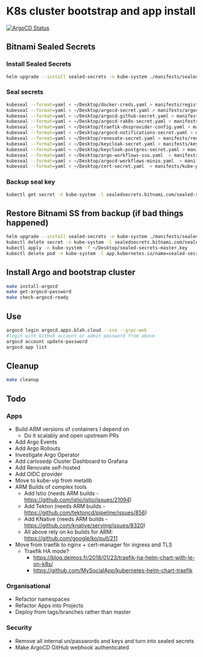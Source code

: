 # K8s cluster bootstrap and app install

[![ArgoCD Status](https://argocd.apps.blah.cloud/api/badge?name=bootstrap&revision=true)](https://argocd.apps.blah.cloud/applications/bootstrap)

## Bitnami Sealed Secrets

### Install Sealed Secrets

```sh
helm upgrade --install sealed-secrets -n kube-system ./manifests/sealed-secrets -f manifests/sealed-secrets/values.yaml
```

### Seal secrets

```sh
kubeseal --format=yaml < ~/Desktop/docker-creds.yaml > manifests/registry-creds/docker-creds-sealed.yaml
kubeseal --format=yaml < ~/Desktop/argocd-secret.yaml > manifests/argocd/templates/argocd-sealed-secret.yaml
kubeseal --format=yaml < ~/Desktop/argocd-github-secret.yaml > manifests/argocd/templates/argocd-github-sealed-secret.yaml
kubeseal --format=yaml < ~/Desktop/argocd-rak8s-secret.yaml > manifests/argocd/templates/argocd-rak8s-sealed-secret.yaml
kubeseal --format=yaml < ~/Desktop/traefik-dnsprovider-config.yaml > manifests/traefik/templates/traefik-dnsprovider-config-sealed.yaml
kubeseal --format=yaml < ~/Desktop/argocd-notifications-secret.yaml > manifests/argocd-notifications/templates/argocd-notifications-secret-sealed.yaml
kubeseal --format=yaml < ~/Desktop/renovate-secret.yaml > manifests/renovate/templates/renovate-sealed-secret.yaml
kubeseal --format=yaml < ~/Desktop/keycloak-secret.yaml > manifests/keycloak/templates/keycloak-secret-sealed.yaml
kubeseal --format=yaml < ~/Desktop/keycloak-postgres-secret.yaml > manifests/keycloak/templates/keycloak-postgres-secret-sealed.yaml
kubeseal --format=yaml < ~/Desktop/argo-workflows-sso.yaml  > manifests/argocd-workflows/templates/argo-workflows-sso-sealed.yaml
kubeseal --format=yaml < ~/Desktop/argocd-workflows-minio.yaml  > manifests/argocd-workflows/templates/argocd-workflows-minio-sealed.yaml
kubeseal --format=yaml < ~/Desktop/cert-secret.yaml  > manifests/kube-prometheus-stack/templates/cert-secret-sealed.yaml
```

### Backup seal key

```sh
kubectl get secret -n kube-system -l sealedsecrets.bitnami.com/sealed-secrets-key -o yaml > ~/Desktop/sealed-secrets-master.key
```

## Restore Bitnami SS from backup (if bad things happened)

```sh
helm upgrade --install sealed-secrets -n kube-system ./manifests/sealed-secrets -f manifests/sealed-secrets/values.yaml
kubectl delete secret -n kube-system -l sealedsecrets.bitnami.com/sealed-secrets-key=active
kubectl apply -n kube-system -f ~/Desktop/sealed-secrets-master.key
kubectl delete pod -n kube-system -l app.kubernetes.io/name=sealed-secrets
```

## Install Argo and bootstrap cluster

```sh
make install-argocd
make get-argocd-password
make check-argocd-ready
```

## Use

```sh
argocd login argocd.apps.blah.cloud --sso --grpc-web
#login with GitHub account or admin password from above
argocd account update-password
argocd app list
```

## Cleanup

```sh
make cleanup
```

## Todo

### Apps

* Build ARM versions of containers I depend on
  * Do it scalably and open upstream PRs
* Add Argo Events
* Add Argo Rollouts
* Investigate Argo Operator
* Add carlosedp Cluster Dashboard to Grafana
* Add Renovate self-hosted
* Add OIDC provider
* Move to kube-vip from metallb
* ARM Builds of complex tools
  * Add Istio (needs ARM builds - <https://github.com/istio/istio/issues/21094>)
  * Add Tekton (needs ARM builds - <https://github.com/tektoncd/pipeline/issues/856>)
  * Add KNative (needs ARM builds - <https://github.com/knative/serving/issues/8320>)
  * All above rely on ko builds for ARM: <https://github.com/google/ko/pull/211>
* Move from traefik to nginx + cert-manager for ingress and TLS
  * Traefik HA mode?
    * <https://blog.deimos.fr/2018/01/23/traefik-ha-helm-chart-with-le-on-k8s/>
    * <https://github.com/MySocialApp/kubernetes-helm-chart-traefik>

### Organisational

* Refactor namespaces
* Refactor Apps into Projects
* Deploy from tags/branches rather than master

### Security

* Remove all internal un/passwords and keys and turn into sealed secrets
* Make ArgoCD GitHub webhook authenticated
